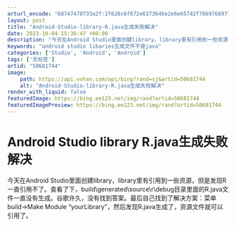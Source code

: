 ```yaml
---
arturl_encode: "68747470733a2f:2f626c6f672e6373646e2e6e65742f7669766977656e313233:2f61727469636c652f64657461696c732f3530363831373434"
layout: post
title: "Android-Studio-library-R.java生成失败解决"
date: 2023-10-04 15:36:47 +08:00
description: "今天在Android Studio里面创建library，library里有引用到一些资源，但是发现"
keywords: "android studio libaries生成文件不是java"
categories: ['Studio', 'Android', 'Android']
tags: ['无标签']
artid: "50681744"
image:
    path: https://api.vvhan.com/api/bing?rand=sj&artid=50681744
    alt: "Android-Studio-library-R.java生成失败解决"
render_with_liquid: false
featuredImage: https://bing.ee123.net/img/rand?artid=50681744
featuredImagePreview: https://bing.ee123.net/img/rand?artid=50681744
---
```


# Android Studio library R.java生成失败解决

今天在Android Studio里面创建library，library里有引用到一些资源，但是发现R一直引用不了。查看了下，build\generated\source\r\debug目录里面的R.java文件一直没有生成。谷歌许久，没有找到答案。最后自己找到了解决方案：菜单build->Make Module “yourLibrary”，然后发现R.java生成了，资源文件就可以引用了。
